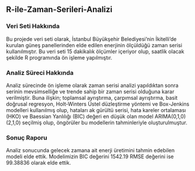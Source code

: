 ## R-ile-Zaman-Serileri-Analizi

### Veri Seti Hakkında
Bu projede veri seti olarak, İstanbul Büyükşehir Belediyesi’nin İkitelli’de kurulan güneş panellerinden elde edilen enerjinin ölçüldüğü zaman serisi kullanılmıştır. Bu veri seti 15 dakikalık ölçümler içeriyor olup, saatlik olacak şekilde R programında ön işleme yapılmıştır.  

### Analiz Süreci Hakkında
Analiz sürecinde ön işleme olarak zaman serisi analizi yapıldıktan sonra serinin mevsimselliğe ve trende sahip bir zaman serisi olduğuna karar verilmiştir. Buna ilişkin; toplamsal ayrıştırma, çarpımsal ayrıştırma, basit doğrusal regresyon, Holt-Winters Üstel düzleştirme yöntemi ve Box-Jenkins modelleri kullanılmış olup, hataları ak gürültü serisi, hata kareler ortalaması (HKO) ve Baessian Yanlılığı (BIC) değeri en düşük olan model ARIMA(0,1,0)(2,1,0) seçilmiş olup, öngörüler bu modellerin tahminleriyle oluşturulmuştur.

### Sonuç Raporu
Analiz sonucunda gelecek zamana ait enerji üretimini tahmin edebilen modeli elde ettik. Modelimizin BIC değerini 1542.19 RMSE değerini ise 99.38836 olarak elde ettik.
